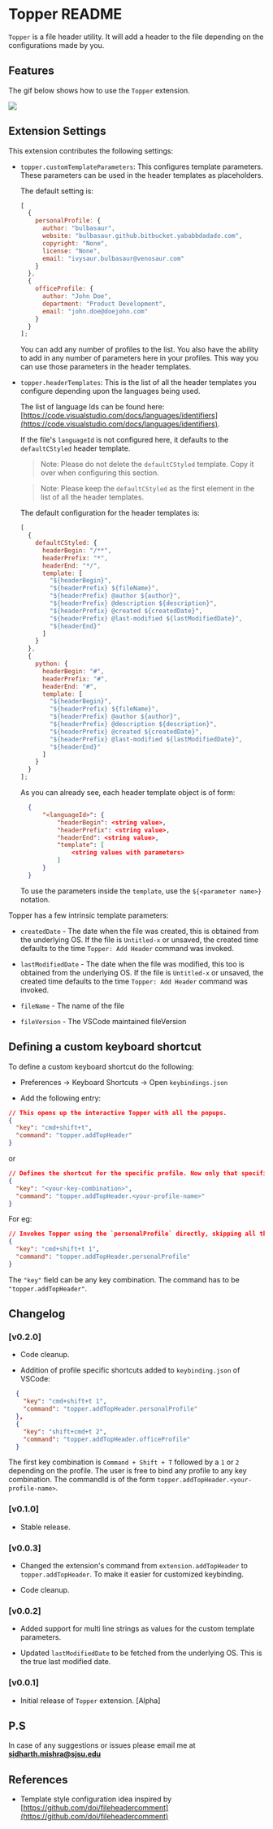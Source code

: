 # Topper README

`Topper` is a file header utility. It will add a header to the file depending on the configurations made by you.

## Features

The gif below shows how to use the `Topper` extension.

![](https://zippy.gfycat.com/LeanNeatEasternnewt.gif)

## Extension Settings

This extension contributes the following settings:

* `topper.customTemplateParameters`: This configures template parameters. These parameters can be used in the header templates as placeholders.

  The default setting is:

  ```javascript
  [
    {
      personalProfile: {
        author: "bulbasaur",
        website: "bulbasaur.github.bitbucket.yababbdadado.com",
        copyright: "None",
        license: "None",
        email: "ivysaur.bulbasaur@venosaur.com"
      }
    },
    {
      officeProfile: {
        author: "John Doe",
        department: "Product Development",
        email: "john.doe@doejohn.com"
      }
    }
  ];
  ```

  You can add any number of profiles to the list. You also have the ability to add in any number of parameters here in your profiles. This way you can use those parameters in the header templates.

* `topper.headerTemplates`: This is the list of all the header templates you configure depending upon the languages being used.

  The list of language Ids can be found here: [https://code.visualstudio.com/docs/languages/identifiers](https://code.visualstudio.com/docs/languages/identifiers).

  If the file's `languageId` is not configured here, it defaults to the `defaultCStyled` header template.

  > Note: Please do not delete the `defaultCStyled` template. Copy it over when configuring this section.

  > Note: Please keep the `defaultCStyled` as the first element in the list of all the header templates.

  The default configuration for the header templates is:

  ```javascript
  [
    {
      defaultCStyled: {
        headerBegin: "/**",
        headerPrefix: "*",
        headerEnd: "*/",
        template: [
          "${headerBegin}",
          "${headerPrefix} ${fileName}",
          "${headerPrefix} @author ${author}",
          "${headerPrefix} @description ${description}",
          "${headerPrefix} @created ${createdDate}",
          "${headerPrefix} @last-modified ${lastModifiedDate}",
          "${headerEnd}"
        ]
      }
    },
    {
      python: {
        headerBegin: "#",
        headerPrefix: "#",
        headerEnd: "#",
        template: [
          "${headerBegin}",
          "${headerPrefix} ${fileName}",
          "${headerPrefix} @author ${author}",
          "${headerPrefix} @description ${description}",
          "${headerPrefix} @created ${createdDate}",
          "${headerPrefix} @last-modified ${lastModifiedDate}",
          "${headerEnd}"
        ]
      }
    }
  ];
  ```

  As you can already see, each header template object is of form:

  ```json
    {
        "<languageId>": {
            "headerBegin": <string value>,
            "headerPrefix": <string value>,
            "headerEnd": <string value>,
            "template": [
                <string values with parameters>
            ]
        }
    }
  ```

  To use the parameters inside the `template`, use the `${<parameter name>}` notation.

Topper has a few intrinsic template parameters:

* `createdDate` - The date when the file was created, this is obtained from the underlying OS. If the file is `Untitled-x` or unsaved, the created time defaults to the time `Topper: Add Header` command was invoked.

* `lastModifiedDate` - The date when the file was modified, this too is obtained from the underlying OS. If the file is `Untitled-x` or unsaved, the created time defaults to the time `Topper: Add Header` command was invoked.

* `fileName` - The name of the file

* `fileVersion` - The VSCode maintained fileVersion

## Defining a custom keyboard shortcut

To define a custom keyboard shortcut do the following:

* Preferences -> Keyboard Shortcuts -> Open `keybindings.json`

* Add the following entry:

```json
// This opens up the interactive Topper with all the popups.
{
  "key": "cmd+shift+t",
  "command": "topper.addTopHeader"
}
```

or

```json
// Defines the shortcut for the specific profile. Now only that specific profile is invoked. No annoying popups!
{
  "key": "<your-key-combination>",
  "command": "topper.addTopHeader.<your-profile-name>"
}
```

For eg:

```json
// Invokes Topper using the `personalProfile` directly, skipping all the interactive popups/dialog boxes.
{
  "key": "cmd+shift+t 1",
  "command": "topper.addTopHeader.personalProfile"
}
```

The `"key"` field can be any key combination. The command has to be `"topper.addTopHeader"`.

## Changelog

### [v0.2.0]

* Code cleanup.

* Addition of profile specific shortcuts added to `keybinding.json` of VSCode:

```json
  {
    "key": "cmd+shift+t 1",
    "command": "topper.addTopHeader.personalProfile"
  },
  {
    "key": "shift+cmd+t 2",
    "command": "topper.addTopHeader.officeProfile"
  }
```

The first key combination is `Command + Shift + T` followed by a `1` or `2` depending on the profile. The user is free to bind any profile to any key combination.
The commandId is of the form `topper.addTopHeader.<your-profile-name>`.

### [v0.1.0]

* Stable release.

### [v0.0.3]

* Changed the extension's command from `extension.addTopHeader` to `topper.addTopHeader`. To make it easier for customized keybinding.

* Code cleanup.

### [v0.0.2]

* Added support for multi line strings as values for the custom template parameters.

* Updated `lastModifiedDate` to be fetched from the underlying OS. This is the true last modified date.

### [v0.0.1]

* Initial release of `Topper` extension. [Alpha]

## P.S

In case of any suggestions or issues please email me at [**sidharth.mishra@sjsu.edu**](mailto:sidharth.mishra@sjsu.edu)

## References

* Template style configuration idea inspired by [https://github.com/doi/fileheadercomment](https://github.com/doi/fileheadercomment)
